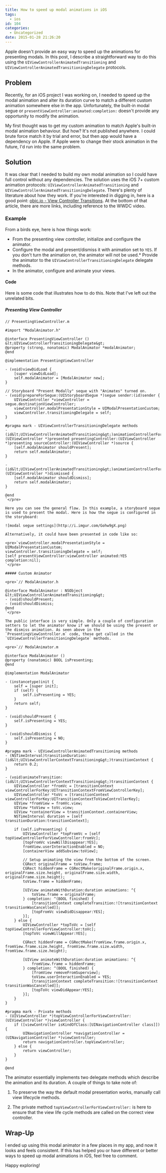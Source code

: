 ```yaml
---
title: How to speed up modal animations in iOS
tags:
  - ios
id: 104
categories:
  - Uncategorized
date: 2015-01-28 21:26:20
---
```


Apple doesn't provide an easy way to speed up the animations for presenting modals. In this post, I describe a straightforward way to do this using the `UIViewControllerAnimatedTransitioning` and `UIViewControllerAnimatedTransitioningDelegate` protocols.

<!--more-->

## Problem

Recently, for an iOS project I was working on, I needed to speed up the modal animation and alter its duration curve to match a different custom animation somewhere else in the app. Unfortunately, the built-in modal segue or `presentViewController:animated:completion:` doesn't provide any opportunity to modify the animation.

My first thought was to get my custom animation to match Apple's built-in modal animation behaviour. But how? It's not published anywhere. I could brute force match it by trial and error, but then app would have a dependency on Apple. If Apple were to change their stock animation in the future, I'd run into the same problem.

## Solution

It was clear that I needed to build my own modal animation so I could have full control without any dependencies. The solution uses the iOS 7+ custom animation protocols: `UIViewControllerAnimatedTransitioning` and `UIViewControllerAnimatedTransitioningDelegate`. There's plenty of literature about how they work. If you're interested in digging in, here is a good point: [objc.io - View Controller Transitions](http://www.objc.io/issue-5/view-controller-transitions.html). At the bottom of that article, there are more links, including reference to the WWDC video.

### Example

From a birds eye, here is how things work:

*   From the presenting view controller, initialize and configure the animator.
*   Configure the modal and present/dismiss it with animation set to `YES`. If you don't turn the animation on, the animator will not be used.*   Provide the animator to the `UIViewControllerTransitioningDelegate` delegate methods.
*   In the animator, configure and animate your views.

#### Code

Here is some code that illustrates how to do this. Note that I've left out the unrelated bits.

##### Presenting View Controller

    // PresentingViewController.m

    #import "ModalAnimator.h"

    @interface PresentingViewController () &lt;UIViewControllerTransitioningDelegate&gt;
    @property (strong, nonatomic) ModalAnimator *modalAnimator;
    @end

    @implementation PresentingViewController

    - (void)viewDidLoad {
        [super viewDidLoad];
        self.modalAnimator = [ModalAnimator new];
    }

    // Storyboard "Present Modally" seque with "Animates" turned on.
    - (void)prepareForSegue:(UIStoryboardSegue *)segue sender:(id)sender {
        UIViewController *viewController = segue.destinationViewController;    
        viewController.modalPresentationStyle = UIModalPresentationCustom;
        viewController.transitioningDelegate = self;
    }

    #pragma mark - UIViewControllerTransitioningDelegate methods
    - (id&lt;UIViewControllerAnimatedTransitioning&gt;)animationControllerForPresentedController:(UIViewController *)presented presentingController:(UIViewController *)presenting sourceController:(UIViewController *)source {
        [self.modalAnimator shouldPresent];
        return self.modalAnimator;
    }

    - (id&lt;UIViewControllerAnimatedTransitioning&gt;)animationControllerForDismissedController:(UIViewController *)dismissed {
        [self.modalAnimator shouldDismiss];
        return self.modalAnimator;
    }

    @end
    `</pre>

    Here you can see the general flow. In this example, a storyboard segue is used to present the modal. Here is how the segue is configured in the storyboard:

    ![modal segue settings](http://i.imgur.com/Gohw9gX.png)

    Alternatively, it could have been presented in code like so:

    <pre>`viewController.modalPresentationStyle = UIModalPresentationCustom;
    viewController.transitioningDelegate = self;
    [self presentViewController:viewController animated:YES completion:nil];
    `</pre>

    ##### Custom Animator

    <pre>`// ModalAnimator.h

    @interface ModalAnimator : NSObject &lt;UIViewControllerAnimatedTransitioning&gt;
    - (void)shouldPresent;
    - (void)shouldDismiss;
    @end
    `</pre>

    The public interface is very simple. Only a couple of configuration setters to let the animator know if we should be using the present or the dismiss animation. As seen above in the `PresentingViewController.m` code, these get called in the `UIViewControllerTransitioningDelegate` methods.

    <pre>`// ModalAnimator.m

    @interface ModalAnimator ()
    @property (nonatomic) BOOL isPresenting;
    @end

    @implementation ModalAnimator

    - (instancetype)init {
        self = [super init];
        if (self) {
            self.isPresenting = YES;
        }
        return self;
    }

    - (void)shouldPresent {
        self.isPresenting = YES;
    }

    - (void)shouldDismiss {
        self.isPresenting = NO;
    }

    #pragma mark - UIViewControllerAnimatedTransitioning methods
    - (NSTimeInterval)transitionDuration:(id&lt;UIViewControllerContextTransitioning&gt;)transitionContext {
        return 0.2;
    }

    - (void)animateTransition:(id&lt;UIViewControllerContextTransitioning&gt;)transitionContext {
        UIViewController *fromVc = [transitionContext viewControllerForKey:UITransitionContextFromViewControllerKey];
        UIViewController *toVc = [transitionContext viewControllerForKey:UITransitionContextToViewControllerKey];
        UIView *fromView = fromVc.view;
        UIView *toView = toVc.view;
        UIView *containerView = transitionContext.containerView;
        NSTimeInterval duration = [self transitionDuration:transitionContext];

        if (self.isPresenting) {
            UIViewController *topFromVc = [self topViewControllerForViewController:fromVc];
            [topFromVc viewWillDisappear:YES];
            fromView.userInteractionEnabled = NO;
            [containerView addSubview:toView];

            // Setup animating the view from the bottom of the screen. 
            CGRect originalFrame = toView.frame;
            CGRect hiddenFrame = CGRectMake(originalFrame.origin.x, originalFrame.size.height, originalFrame.size.width, originalFrame.size.height);
            toView.frame = hiddenFrame;

            [UIView animateWithDuration:duration animations: ^{
                toView.frame = originalFrame;
            } completion: ^(BOOL finished) {
                [transitionContext completeTransition:![transitionContext transitionWasCancelled]];
                [topFromVc viewDidDisappear:YES];
            }];
        } else {
            UIViewController *topToVc = [self topViewControllerForViewController:toVc];
            [topToVc viewWillAppear:YES];

            CGRect hiddenFrame = CGRectMake(fromView.frame.origin.x, fromView.frame.size.height, fromView.frame.size.width, fromView.frame.size.height);

            [UIView animateWithDuration:duration animations: ^{
                fromView.frame = hiddenFrame;
            } completion: ^(BOOL finished) {
                [fromView removeFromSuperview];
                toView.userInteractionEnabled = YES;
                [transitionContext completeTransition:![transitionContext transitionWasCancelled]];
                [topToVc viewDidAppear:YES];
            }];
        }
    }

    #pragma mark - Private methods
    - (UIViewController *)topViewControllerForViewController:(UIViewController *)viewController {
        if ([viewController isKindOfClass:[UINavigationController class]]) {
            UINavigationController *navigationController = (UINavigationController *)viewController;
            return navigationController.topViewController;
        } else {
            return viewController;
        }
    }

    @end

The animator essentially implements two delegate methods which describe the animation and its duration. A couple of things to take note of:

1.  To preserve the way the default modal presentation works, manually call view lifecycle methods.

2.  The private method `topViewControllerForViewController:` is here to ensure that the view life cycle methods are called on the correct view controller.

## Wrap-Up

I ended up using this modal animator in a few places in my app, and now it looks and feels consistent. If this has helped you or have different or better ways to speed up modal animations in iOS, feel free to comment.

Happy exploring!